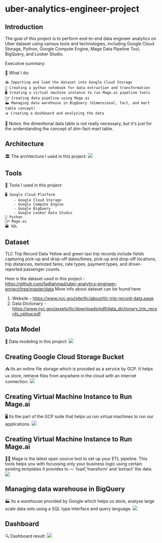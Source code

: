 # uber-analytics-engineer-project

## Introduction 
The goal of this project is to perform end-to-end data engineer analytics on Uber dataset using various tools and technologies, including Google Cloud Storage, Python, Google Compute Engine, Mage Data Pipeline Tool, BigQuery, and Looker Studio. 

Executive summary: 

🔧 What I do:

    📥 Importing and load the dataset into Google Cloud Storage
    🐍 Creating a python notebook for data extraction and transformation
    🖥️ Creating a virtual machine instance to run Mage.ai pipeline tools
    🧙‍♂️ Creating data pipeline using Mage.ai 
    🏭 Managing data warehouse in BigQuery (dimensional, fact, and mart table concept) 
    📊 Creating a dashboard and analyzing the data 
      
📒 Notes: the dimentional data table is not really necessary, but it's just for the understanding the concept of dim-fact-mart table. 

## Architecture 
🏛️ The architecture I used in this project: 
<img src="img/architecture.jpg">

## Tools 
🔧 Tools I used in this project:

    🖥️ Google Cloud Platform
        - Google Cloud Storage 
        - Google Compute Engine 
        - Google BigQuery 
        - Google Looker Data Studio 
    🐍 Python 
    🧙‍♂️ Mage.ai 
    🗃️ SQL

## Dataset 
TLC Trip Record Data Yellow and green taxi trip records include fields capturing pick-up and drop-off dates/times, pick-up and drop-off locations, trip distances, itemized fares, rate types, payment types, and driver-reported passenger counts.

Here is the dataset used in this project - https://github.com/fadliahmad/uber-analytics-engineer-project/tree/master/data
More info about dataset can be found here:

1. Website - https://www.nyc.gov/site/tlc/about/tlc-trip-record-data.page
2. Data Dictionary - https://www.nyc.gov/assets/tlc/downloads/pdf/data_dictionary_trip_records_yellow.pdf

## Data Model 
📑 Data modeling in this project: 
<img src="img/Uber Data Modelling.jpeg">

## Creating Google Cloud Storage Bucket 
📥 Its an online file storage which is provided as a service by GCP. It helps us store, retrieve files from anywhere in the cloud with an internet connection.
<img src="img/Google Cloud Storage - Bucket.png">

## Creating Virtual Machine Instance to Run Mage.ai 
🖥️ Its the part of the GCP suite that helps us run virtual machines to run our applications. 
<img src="img/Vm Instance.png"> 

## Creating Virtual Machine Instance to Run Mage.ai 
🧙‍♂️ Mage is the latest open source tool to set up your ETL pipeline. This tools helps you with focussing only your business logic using certain existing templates it provides to — ‘load’,’transform’ and ‘extract’ the data. 
<img src="img/mage pipeline.png"> 

## Managing data warehouse in BigQuery 
🏭 Its a warehouse provided by Google which helps us store, analyse large scale data sets using a SQL type interface and query language. 
<img src="img/BigQuery.png"> 

## Dashboard 
🔍 Dashboard result: 
<img src="img/Uber_Data_Engineer_Analytics_Project_Dashboard.jpg"> 
